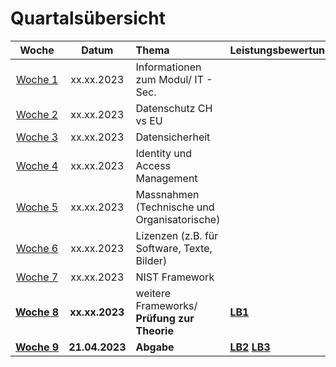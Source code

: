# Quartalsübersicht

|         Woche          |             Datum             | Thema                                             | Leistungsbewertung |
| :--------------------: | :---------------------------: | :------------------------------------------------ | :----------------- |
|   [Woche&nbsp;1][w1]   |          xx.xx.2023           | Informationen zum Modul/ IT - Sec.                |
|   [Woche&nbsp;2][w2]   |          xx.xx.2023           | Datenschutz CH vs EU                              |
|   [Woche&nbsp;3][w3]   |          xx.xx.2023           | Datensicherheit                                   |
|   [Woche&nbsp;4][w4]   |          xx.xx.2023           | Identity und Access Management                    |
|   [Woche&nbsp;5][w5]   |          xx.xx.2023           | Massnahmen (Technische und Organisatorische)      | 
|   [Woche&nbsp;6][w6]   |          xx.xx.2023           | Lizenzen (z.B. für Software, Texte, Bilder)       | 
|   [Woche&nbsp;7][w7]   |          xx.xx.2023           | NIST Framework                                    |
| [**Woche&nbsp;8**][w8] |         **xx.xx.2023**        | weitere Frameworks/ **Prüfung zur Theorie**       | **[LB1]** 
| [**Woche&nbsp;9**][w9] |        **21.04.2023**         | **Abgabe**            | **[LB2]** **[LB3]**       |

[w1]: ./woche-01.md
[w2]: ./woche-02.md
[w3]: ./woche-03.md
[w4]: ./woche-04.md
[w5]: ./woche-05.md
[w6]: ./woche-06.md
[w7]: ./woche-07.md
[w8]: ./woche-08.md
[w9]: ./woche-09.md
[LB1]: ../beurteilungen/lb1.md
[LB2]: ../beurteilungen/lb2.md
[LB3]: ../beurteilungen/lb3.md
